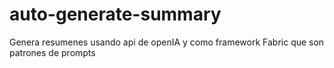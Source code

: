 # auto-generate-summary
Genera resumenes usando api de openIA y como framework Fabric que son patrones de prompts
